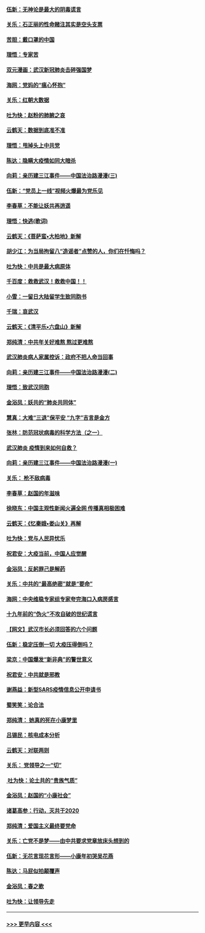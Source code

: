 #### [伍新：无神论是最大的阴毒谎言](../pages/nsc993/n11846129.md?t=02062111) 
#### [关乐：石正丽的性命赌注其实是空头支票](../pages/nsc993/n11846109.md?t=02062111) 
#### [苦胆：戴口罩的中国](../pages/nsc993/n11845576.md?t=02062111) 
#### [理悟：专家苦](../pages/nsc993/n11845564.md?t=02062111) 
#### [双元漫画：武汉新冠肺炎击碎强国梦](../pages/nsc993/n11843320.md?t=02062111) 
#### [海网：党妈的“瘟心怀抱”](../pages/nsc993/n11840740.md?t=02062111) 
#### [关乐：红朝大数据](../pages/nsc993/n11840675.md?t=02062111) 
#### [吐为快：赵粉的肺腑之哀](../pages/nsc993/n11840618.md?t=02062111) 
#### [云鹤天：数据到底准不准](../pages/nsc993/n11840325.md?t=02062111) 
#### [理悟：甩掉头上中共党](../pages/nsc993/n11838826.md?t=02062111) 
#### [陈达：隐瞒大疫情如同大暗杀](../pages/nsc993/n11838771.md?t=02062111) 
#### [向莉：亲历建三江事件——中国法治路漫漫(三)](../pages/nsc993/n11831825.md?t=02062111) 
#### [伍新：“党员上一线”视频火爆最为党乐见](../pages/nsc993/n11838200.md?t=02062111) 
#### [李春草：不能让妖共再逍遥](../pages/nsc993/n11838102.md?t=02062111) 
#### [理悟：快逃(歌词)](../pages/nsc993/n11838083.md?t=02062111) 
#### [云鹤天：《菩萨蛮▪大柏地》新解](../pages/nsc993/n11838059.md?t=02062111) 
#### [胡少江：为当局拘留八“造谣者”点赞的人，你们在忏悔吗？](../pages/nsc993/n11836801.md?t=02062111) 
#### [吐为快：中共是最大病原体](../pages/nsc993/n11836748.md?t=02062111) 
#### [千百度：救救武汉！救救中国！！](../pages/nsc993/n11836145.md?t=02062111) 
#### [小雪：一留日大陆留学生致同胞书](../pages/nsc993/n11834624.md?t=02062111) 
#### [千瑞：哀武汉](../pages/nsc993/n11833647.md?t=02062111) 
#### [云鹤天：《清平乐▪六盘山》新解](../pages/nsc993/n11833611.md?t=02062111) 
#### [郑纯清：中共年关好难熬 熬过更难熬](../pages/nsc993/n11833489.md?t=02062111) 
#### [武汉肺炎病人家属控诉：政府不把人命当回事](../pages/nsc993/n11833205.md?t=02062111) 
#### [向莉：亲历建三江事件——中国法治路漫漫(二)](../pages/nsc993/n11829102.md?t=02062111) 
#### [理悟：致武汉同胞](../pages/nsc993/n11831522.md?t=02062111) 
#### [金浴凤：妖共的“肺炎共同体”](../pages/nsc993/n11829448.md?t=02062111) 
#### [慧真：大难“三退”保平安 “九字”吉言是金方](../pages/nsc993/n11829501.md?t=02062111) 
#### [张林：防范冠状病毒的科学方法（之一）](../pages/nsc993/n11828618.md?t=02062111) 
#### [武汉肺炎 疫情到来如何自救？](../pages/nsc993/n11827632.md?t=02062111) 
#### [向莉：亲历建三江事件——中国法治路漫漫(一)](../pages/nsc993/n11827190.md?t=02062111) 
#### [关乐： 枪不敌病毒](../pages/nsc993/n11826746.md?t=02062111) 
#### [李春草：赵国的年滋味](../pages/nsc993/n11826321.md?t=02062111) 
#### [徐晓东：中国主观性新闻火遍全网 传播真相极困难](../pages/nsc993/n11826508.md?t=02062111) 
#### [云鹤天：《忆秦娥▪娄山关》再解](../pages/nsc993/n11824682.md?t=02062111) 
#### [吐为快：党与人民异忧乐](../pages/nsc993/n11824660.md?t=02062111) 
#### [祝君安：大疫当前，中国人应觉醒](../pages/nsc993/n11821946.md?t=02062111) 
#### [金浴凤：反躬罪己是解药](../pages/nsc993/n11820280.md?t=02062111) 
#### [关乐：中共的“最高绝密”就是“要命”](../pages/nsc993/n11816946.md?t=02062111) 
#### [海网：中央维稳专家组专家夸完海口入病房感言](../pages/nsc993/n11815138.md?t=02062111) 
#### [十九年前的“伪火”不攻自破的世纪谎言](../pages/nsc993/n11813238.md?t=02062111) 
#### [【网文】武汉市长必须回答的六个问题](../pages/nsc993/n11813848.md?t=02062111) 
#### [伍新：稳定压倒一切 大疫压得倒吗？](../pages/nsc993/n11812634.md?t=02062111) 
#### [梁京：中国爆发“新非典”的警世意义](../pages/nsc993/n11812554.md?t=02062111) 
#### [祝君安：中共就是邪教](../pages/nsc993/n11812431.md?t=02062111) 
#### [谢燕益：新型SARS疫情信息公开申请书](../pages/nsc993/n11808840.md?t=02062111) 
#### [蜀笑笑：论合法](../pages/nsc993/n11808064.md?t=02062111) 
#### [郑纯清： 她真的死在小康梦里](../pages/nsc993/n11806623.md?t=02062111) 
#### [吕锡民：核电成本分析](../pages/nsc993/n11806284.md?t=02062111) 
#### [云鹤天：对联两则](../pages/nsc993/n11805957.md?t=02062111) 
#### [关乐： 党领导之一“切”](../pages/nsc993/n11804505.md?t=02062111) 
#### [ 吐为快：论土共的“贵族气质”](../pages/nsc993/n11804490.md?t=02062111) 
#### [金浴凤：赵国的“小康社会”](../pages/nsc993/n11804452.md?t=02062111) 
#### [诸葛高参：行动，灭共于2020](../pages/nsc993/n11804120.md?t=02062111) 
#### [郑纯清：爱国主义最终要党命](../pages/nsc993/n11802197.md?t=02062111) 
#### [关乐：亡党不是梦——由中共要求党章放床头想到的](../pages/nsc993/n11802156.md?t=02062111) 
#### [伍新：无花言现花言形——小康年初哭吴花燕](../pages/nsc993/n11800044.md?t=02062111) 
#### [陈达：马屁似拍颠覆声](../pages/nsc993/n11800010.md?t=02062111) 
#### [金浴凤：春之歌](../pages/nsc993/n11797687.md?t=02062111) 
#### [吐为快：让领导先走](../pages/nsc993/n11797512.md?t=02062111) 

----
#### [ >>> 更早内容 <<< ](../indexes/nsc993-earlier.md)
